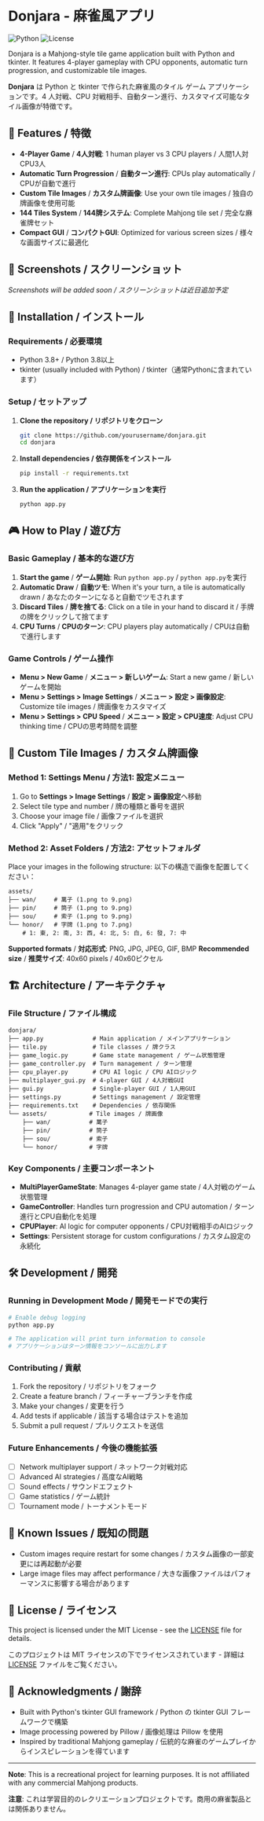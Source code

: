 # Donjara - 麻雀風アプリ

![Python](https://img.shields.io/badge/python-v3.8+-blue.svg)
![License](https://img.shields.io/badge/license-MIT-green.svg)

Donjara is a Mahjong-style tile game application built with Python and tkinter. It features 4-player gameplay with CPU opponents, automatic turn progression, and customizable tile images.

**Donjara** は Python と tkinter で作られた麻雀風のタイル ゲーム アプリケーションです。4 人対戦、CPU 対戦相手、自動ターン進行、カスタマイズ可能なタイル画像が特徴です。

## 🎯 Features / 特徴

- **4-Player Game** / **4人対戦**: 1 human player vs 3 CPU players / 人間1人対CPU3人
- **Automatic Turn Progression** / **自動ターン進行**: CPUs play automatically / CPUが自動で進行
- **Custom Tile Images** / **カスタム牌画像**: Use your own tile images / 独自の牌画像を使用可能
- **144 Tiles System** / **144牌システム**: Complete Mahjong tile set / 完全な麻雀牌セット
- **Compact GUI** / **コンパクトGUI**: Optimized for various screen sizes / 様々な画面サイズに最適化

## 📸 Screenshots / スクリーンショット

<!-- Add screenshots here -->
*Screenshots will be added soon / スクリーンショットは近日追加予定*

## 🚀 Installation / インストール

### Requirements / 必要環境

- Python 3.8+ / Python 3.8以上
- tkinter (usually included with Python) / tkinter（通常Pythonに含まれています）

### Setup / セットアップ

1. **Clone the repository / リポジトリをクローン**
   ```bash
   git clone https://github.com/yourusername/donjara.git
   cd donjara
   ```

2. **Install dependencies / 依存関係をインストール**
   ```bash
   pip install -r requirements.txt
   ```

3. **Run the application / アプリケーションを実行**
   ```bash
   python app.py
   ```

## 🎮 How to Play / 遊び方

### Basic Gameplay / 基本的な遊び方

1. **Start the game** / **ゲーム開始**: Run `python app.py` / `python app.py`を実行
2. **Automatic Draw** / **自動ツモ**: When it's your turn, a tile is automatically drawn / あなたのターンになると自動でツモされます
3. **Discard Tiles** / **牌を捨てる**: Click on a tile in your hand to discard it / 手牌の牌をクリックして捨てます
4. **CPU Turns** / **CPUのターン**: CPU players play automatically / CPUは自動で進行します

### Game Controls / ゲーム操作

- **Menu > New Game** / **メニュー > 新しいゲーム**: Start a new game / 新しいゲームを開始
- **Menu > Settings > Image Settings** / **メニュー > 設定 > 画像設定**: Customize tile images / 牌画像をカスタマイズ
- **Menu > Settings > CPU Speed** / **メニュー > 設定 > CPU速度**: Adjust CPU thinking time / CPUの思考時間を調整

## 🎨 Custom Tile Images / カスタム牌画像

### Method 1: Settings Menu / 方法1: 設定メニュー

1. Go to **Settings > Image Settings** / **設定 > 画像設定**へ移動
2. Select tile type and number / 牌の種類と番号を選択
3. Choose your image file / 画像ファイルを選択
4. Click "Apply" / "適用"をクリック

### Method 2: Asset Folders / 方法2: アセットフォルダ

Place your images in the following structure:
以下の構造で画像を配置してください：

```
assets/
├── wan/     # 萬子 (1.png to 9.png)
├── pin/     # 筒子 (1.png to 9.png)  
├── sou/     # 索子 (1.png to 9.png)
└── honor/   # 字牌 (1.png to 7.png)
    # 1: 東, 2: 南, 3: 西, 4: 北, 5: 白, 6: 發, 7: 中
```

**Supported formats** / **対応形式**: PNG, JPG, JPEG, GIF, BMP
**Recommended size** / **推奨サイズ**: 40x60 pixels / 40x60ピクセル

## 🏗️ Architecture / アーキテクチャ

### File Structure / ファイル構成

```
donjara/
├── app.py              # Main application / メインアプリケーション
├── tile.py             # Tile classes / 牌クラス
├── game_logic.py       # Game state management / ゲーム状態管理
├── game_controller.py  # Turn management / ターン管理
├── cpu_player.py       # CPU AI logic / CPU AIロジック
├── multiplayer_gui.py  # 4-player GUI / 4人対戦GUI
├── gui.py              # Single-player GUI / 1人用GUI
├── settings.py         # Settings management / 設定管理
├── requirements.txt    # Dependencies / 依存関係
└── assets/            # Tile images / 牌画像
    ├── wan/           # 萬子
    ├── pin/           # 筒子
    ├── sou/           # 索子
    └── honor/         # 字牌
```

### Key Components / 主要コンポーネント

- **MultiPlayerGameState**: Manages 4-player game state / 4人対戦のゲーム状態管理
- **GameController**: Handles turn progression and CPU automation / ターン進行とCPU自動化を処理
- **CPUPlayer**: AI logic for computer opponents / CPU対戦相手のAIロジック
- **Settings**: Persistent storage for custom configurations / カスタム設定の永続化

## 🛠️ Development / 開発

### Running in Development Mode / 開発モードでの実行

```bash
# Enable debug logging
python app.py

# The application will print turn information to console
# アプリケーションはターン情報をコンソールに出力します
```

### Contributing / 貢献

1. Fork the repository / リポジトリをフォーク
2. Create a feature branch / フィーチャーブランチを作成
3. Make your changes / 変更を行う
4. Add tests if applicable / 該当する場合はテストを追加
5. Submit a pull request / プルリクエストを送信

### Future Enhancements / 今後の機能拡張

- [ ] Network multiplayer support / ネットワーク対戦対応
- [ ] Advanced AI strategies / 高度なAI戦略  
- [ ] Sound effects / サウンドエフェクト
- [ ] Game statistics / ゲーム統計
- [ ] Tournament mode / トーナメントモード

## 🐛 Known Issues / 既知の問題

- Custom images require restart for some changes / カスタム画像の一部変更には再起動が必要
- Large image files may affect performance / 大きな画像ファイルはパフォーマンスに影響する場合があります

## 📝 License / ライセンス

This project is licensed under the MIT License - see the [LICENSE](LICENSE) file for details.

このプロジェクトは MIT ライセンスの下でライセンスされています - 詳細は [LICENSE](LICENSE) ファイルをご覧ください。

## 🙏 Acknowledgments / 謝辞

- Built with Python's tkinter GUI framework / Python の tkinter GUI フレームワークで構築
- Image processing powered by Pillow / 画像処理は Pillow を使用
- Inspired by traditional Mahjong gameplay / 伝統的な麻雀のゲームプレイからインスピレーションを得ています

---

**Note**: This is a recreational project for learning purposes. It is not affiliated with any commercial Mahjong products.

**注意**: これは学習目的のレクリエーションプロジェクトです。商用の麻雀製品とは関係ありません。